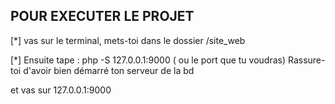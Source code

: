 ## POUR EXECUTER LE PROJET
[*] vas sur le terminal, mets-toi dans le dossier
/site_web

[*] Ensuite tape : php -S 127.0.0.1:9000 ( ou le port que tu voudras)
Rassure-toi d'avoir bien démarré ton serveur de la bd

et vas sur 127.0.0.1:9000
